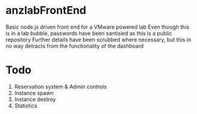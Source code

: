 anzlabFrontEnd
==============
Basic node.js driven front end for a VMware powered lab
Even though this is in a lab bubble, passwords have been santisied as this is a public repository
Further details have been scrubbed where necessary, but this in no way detracts from the functionality of the dashboard

Todo
====
1. Reservation system & Admin controls
2. Instance spawn
3. Instance destroy
4. Statistics